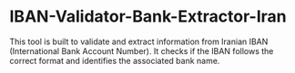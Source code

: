 # IBAN-Validator-Bank-Extractor-Iran
This tool is built to validate and extract information from Iranian IBAN (International Bank Account Number). It checks if the IBAN follows the correct format and identifies the associated bank name.
